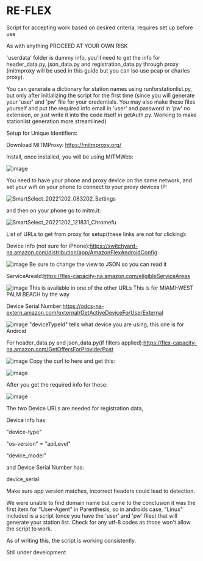 # RE-FLEX

Script for accepting work based on desired criteria, requires set up before use

As with anything PROCEED AT YOUR OWN RISK

'userdata' folder is dummy info, you'll need to get the info for header_data.py, json_data.py and registration_data.py through proxy (mitmproxy will be used in this guide but you can lso use pcap or charles proxy).

You can generate a dictionary for station names using runforstationlist.py, but only after initializing the script for the first time (since you will generate your 'user' and 'pw' file for your credentials. You may also make these files yourself and put the required info email in 'user' and password in 'pw' no extension, or just write it into the code itself in getAuth.py. Working to make stationlist generation more streamlined)

Setup for Unique Identifiers:

Download MITMProxy: https://mitmproxy.org/

Install, once installed, you will be using MITMWeb: 

![image](https://user-images.githubusercontent.com/31253518/205303077-bc21e9d3-be1d-4168-a8de-1493c1c5d231.png)

You need to have your phone and proxy device on the same network, and set your wifi on your phone to connect to your proxy devices IP: 

![SmartSelect_20221202_083202_Settings](https://user-images.githubusercontent.com/31253518/205349387-2099f501-bc80-48da-a882-8fc8e9d4391e.jpg)

and then on your phone go to mitm.it: 

![SmartSelect_20221202_121831_Chromefu](https://user-images.githubusercontent.com/31253518/205350198-241e8075-ea6c-4b40-a726-986b5494a3df.jpg)

List of URLs to get from proxy for setup(these links are not for clicking):

Device Info (not sure for iPhone):https://switchyard-na.amazon.com/distribution/app/AmazonFlexAndroidConfig 

![image](https://user-images.githubusercontent.com/31253518/205306830-2bd6ea18-d4b9-4a91-bc84-2bf74d21b8b0.png)
Be sure to change the view to JSON so you can read it

ServiceAreaId:https://flex-capacity-na.amazon.com/eligibleServiceAreas 

![image](https://user-images.githubusercontent.com/31253518/205308239-b3785fa5-8b18-42ca-83df-fb76e42436d2.png)
This is available in one of the other URLs
This is for MIAMI-WEST PALM BEACH by the way

Device Serial Number:https://odcs-na-extern.amazon.com/external/GetActiveDeviceForUserExternal 

![image](https://user-images.githubusercontent.com/31253518/205308763-3f65750b-7776-4cb0-a596-faa31ca910b8.png)
"deviceTypeId" tells what device you are using, this one is for Android

For header_data.py and json_data.py(if filters applied):https://flex-capacity-na.amazon.com/GetOffersForProviderPost 

![image](https://user-images.githubusercontent.com/31253518/205309982-90d70031-e8b3-4abb-bf45-1d4076287964.png)
Copy the curl to here and get this: 

![image](https://user-images.githubusercontent.com/31253518/205310692-610d6a31-7013-477f-bd52-0548eaca01ba.png)

After you get the required info for these: 

![image](https://user-images.githubusercontent.com/31253518/205313197-583ab7f7-19ee-4875-8a63-713c4ea8146c.png)

The two Device URLs are needed for registration data,

Device info has:

"device-type"

"os-version" = "apiLevel"

"device_model"

and Device Serial Number has:

device_serial

Make sure app version matches, incorrect headers could lead to detection.

We were unable to find domain name but came to the conclusion it was the first item for "User-Agent" in Parenthesis, so in androids case, "Linux"
included is a script (once you have the 'user' and 'pw' files) that will generate your station list. Check for any utf-8 codes as those won't allow the script to work.

As of writing this, the script is working consistently.

Still under development
